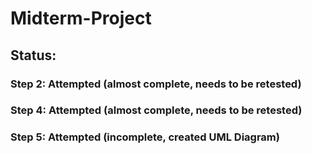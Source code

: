 # Midterm-Project

## Status:
### Step 2: Attempted (almost complete, needs to be retested)
### Step 4: Attempted (almost complete, needs to be retested)
### Step 5: Attempted (incomplete, created UML Diagram)
